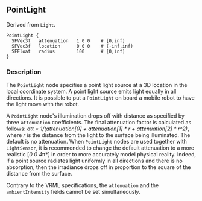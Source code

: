 ## PointLight

Derived from `Light`.


```
PointLight {
  SFVec3f   attenuation   1 0 0    # [0,inf)
  SFVec3f   location      0 0 0    # (-inf,inf)
  SFFloat   radius        100      # [0,inf)
}
```

### Description

The `PointLight` node specifies a point light source at a 3D location in the
local coordinate system. A point light source emits light equally in all
directions. It is possible to put a `PointLight` on board a mobile robot to have
the light move with the robot.

A `PointLight` node's illumination drops off with distance as specified by three
`attenuation` coefficients. The final attenuation factor is calculated as
follows: *att = 1/(attenuation[0] + attenuation[1] * r + attenuation[2] * r^2)*,
where *r* is the distance from the light to the surface being illuminated. The
default is no attenuation. When `PointLight` nodes are used together with
`LightSensor`, it is recommended to change the default attenuation to a more
realistic [*0 0 4*π*] in order to more accurately model physical reality.
Indeed, if a point source radiates light uniformly in all directions and there
is no absorption, then the irradiance drops off in proportion to the square of
the distance from the surface.

Contrary to the VRML specifications, the `attenuation` and the
`ambientIntensity` fields cannot be set simultaneously.

